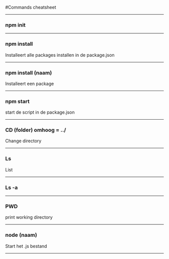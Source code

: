 #Commands cheatsheet

---

### npm init

---

### npm install
Installeert alle packages installen in de package.json

---

### npm install (naam)
Installeert een package

---

### npm start
start de script in de package.json

---

### CD (folder)  omhoog = ../
Change directory 

---

### Ls
List

---

### Ls -a

---

### PWD
print working directory

---

### node (naam)
Start het .js bestand

---


